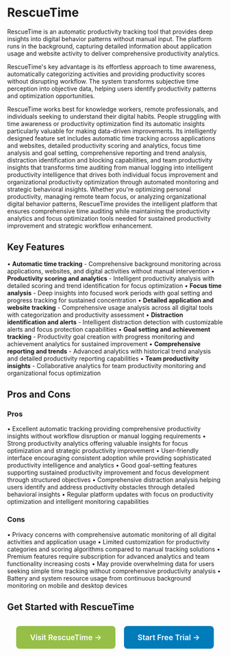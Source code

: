 # RescueTime

RescueTime is an automatic productivity tracking tool that provides deep insights into digital behavior patterns without manual input. The platform runs in the background, capturing detailed information about application usage and website activity to deliver comprehensive productivity analytics.

RescueTime's key advantage is its effortless approach to time awareness, automatically categorizing activities and providing productivity scores without disrupting workflow. The system transforms subjective time perception into objective data, helping users identify productivity patterns and optimization opportunities.

RescueTime works best for knowledge workers, remote professionals, and individuals seeking to understand their digital habits. People struggling with time awareness or productivity optimization find its automatic insights particularly valuable for making data-driven improvements. Its intelligently designed feature set includes automatic time tracking across applications and websites, detailed productivity scoring and analytics, focus time analysis and goal setting, comprehensive reporting and trend analysis, distraction identification and blocking capabilities, and team productivity insights that transforms time auditing from manual logging into intelligent productivity intelligence that drives both individual focus improvement and organizational productivity optimization through automated monitoring and strategic behavioral insights. Whether you're optimizing personal productivity, managing remote team focus, or analyzing organizational digital behavior patterns, RescueTime provides the intelligent platform that ensures comprehensive time auditing while maintaining the productivity analytics and focus optimization tools needed for sustained productivity improvement and strategic workflow enhancement.

## Key Features

• **Automatic time tracking** - Comprehensive background monitoring across applications, websites, and digital activities without manual intervention
• **Productivity scoring and analytics** - Intelligent productivity analysis with detailed scoring and trend identification for focus optimization
• **Focus time analysis** - Deep insights into focused work periods with goal setting and progress tracking for sustained concentration
• **Detailed application and website tracking** - Comprehensive usage analysis across all digital tools with categorization and productivity assessment
• **Distraction identification and alerts** - Intelligent distraction detection with customizable alerts and focus protection capabilities
• **Goal setting and achievement tracking** - Productivity goal creation with progress monitoring and achievement analytics for sustained improvement
• **Comprehensive reporting and trends** - Advanced analytics with historical trend analysis and detailed productivity reporting capabilities
• **Team productivity insights** - Collaborative analytics for team productivity monitoring and organizational focus optimization

## Pros and Cons

### Pros
• Excellent automatic tracking providing comprehensive productivity insights without workflow disruption or manual logging requirements
• Strong productivity analytics offering valuable insights for focus optimization and strategic productivity improvement
• User-friendly interface encouraging consistent adoption while providing sophisticated productivity intelligence and analytics
• Good goal-setting features supporting sustained productivity improvement and focus development through structured objectives
• Comprehensive distraction analysis helping users identify and address productivity obstacles through detailed behavioral insights
• Regular platform updates with focus on productivity optimization and intelligent monitoring capabilities

### Cons
• Privacy concerns with comprehensive automatic monitoring of all digital activities and application usage
• Limited customization for productivity categories and scoring algorithms compared to manual tracking solutions
• Premium features require subscription for advanced analytics and team functionality increasing costs
• May provide overwhelming data for users seeking simple time tracking without comprehensive productivity analysis
• Battery and system resource usage from continuous background monitoring on mobile and desktop devices

## Get Started with RescueTime

<div style="text-align: center; margin: 2rem 0;">
  <a href="https://www.rescuetime.com/" target="_blank" rel="noopener noreferrer" style="display: inline-block; background: #96BF47; color: white; padding: 1rem 2rem; text-decoration: none; border-radius: 8px; font-weight: 600; font-size: 1.1rem; margin-right: 1rem;">Visit RescueTime →</a>
  <a href="https://www.rescuetime.com/signup/solo/challenge" target="_blank" rel="noopener noreferrer" style="display: inline-block; background: #007cba; color: white; padding: 1rem 2rem; text-decoration: none; border-radius: 8px; font-weight: 600; font-size: 1.1rem;">Start Free Trial →</a>
</div>

